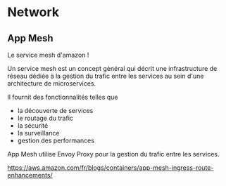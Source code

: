# Network

## App Mesh

Le service mesh d'amazon !

Un service mesh est un concept général qui décrit une infrastructure de réseau dédiée à la gestion du trafic entre les services au sein d'une architecture de microservices.

Il fournit des fonctionnalités telles que 
- la découverte de services
- le routage du trafic
- la sécurité
- la surveillance
- gestion des performances

App Mesh utilise Envoy Proxy pour la gestion du trafic entre les services.


https://aws.amazon.com/fr/blogs/containers/app-mesh-ingress-route-enhancements/
